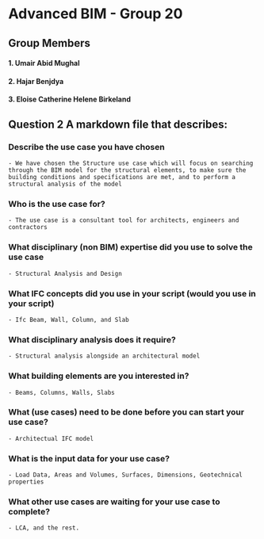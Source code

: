 # Advanced BIM - Group 20
## Group Members
#### 1. Umair Abid Mughal
#### 2. Hajar Benjdya
#### 3. Eloise Catherine Helene Birkeland


## Question 2 A markdown file that describes:

### Describe the use case you have chosen
	- We have chosen the Structure use case which will focus on searching through the BIM model for the structural elements, to make sure the building conditions and specifications are met, and to perform a structural analysis of the model  
### Who is the use case for?
	- The use case is a consultant tool for architects, engineers and contractors
### What disciplinary (non BIM) expertise did you use to solve the use case
	- Structural Analysis and Design
### What IFC concepts did you use in your script (would you use in your script)
	- Ifc Beam, Wall, Column, and Slab 
### What disciplinary analysis does it require?
	- Structural analysis alongside an architectural model
### What building elements are you interested in?
	- Beams, Columns, Walls, Slabs
### What (use cases) need to be done before you can start your use case?
	- Architectual IFC model
### What is the input data for your use case?
	- Load Data, Areas and Volumes, Surfaces, Dimensions, Geotechnical properties
### What other use cases are waiting for your use case to complete?
	- LCA, and the rest. 
